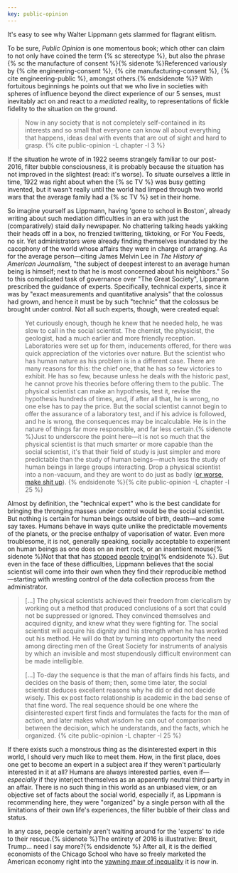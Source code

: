 ```yaml
---
key: public-opinion
---
```


It's easy to see why Walter Lippmann gets slammed for flagrant elitism.

To be sure, *Public Opinion* is one momentous book; which other can claim to
not only have coined the term {% sc stereotype %}, but also the phrase {% sc
the manufacture of consent %}{% sidenote %}Referenced variously by {% cite
engineering-consent %}, {% cite manufacturing-consent %}, {% cite
engineering-public %}, amongst others.{% endsidenote %}? With fortuitous
beginnings he points out that we who live in societies with spheres of
influence beyond the direct experience of our 5 senses, must inevitably act on
and react to a *mediated* reality, to representations of fickle fidelity to
the situation on the ground.

> Now in any society that is not completely self-contained in its interests
> and so small that everyone can know all about everything that happens,
> ideas deal with events that are out of sight and hard to grasp.
> {% cite public-opinion -L chapter -l 3 %}

If the situation he wrote of in 1922 seems strangely familiar to our
post-2016, filter bubble consciousness, it is probably because the situation
has not improved in the slightest (read: it's worse). To situate ourselves a
little in time, 1922 was right about when the {% sc TV %} was busy getting
invented, but it wasn't really until the world had limped through two world
wars that the average family had a {% sc TV %} set in their home.

So imagine yourself as Lippmann, having 'gone to school in Boston', already
writing about such mediation difficulties in an era with just the
(comparatively) staid daily newspaper. No chattering talking heads yakking
their heads off in a box, no frenzied twittering, tiktoking, or For You Feeds,
no sir. Yet administrators were already finding themselves inundated by the
cacophony of the world whose affairs they were in charge of arranging. As for
the average person—citing James Melvin Lee in _The History of American
Journalism_, "the subject of deepest interest to an average human being is
himself; next to that he is most concerned about his neighbors." So to this
complicated task of governance over "The Great Society", Lippmann prescribed
the guidance of experts. Specifically, technical experts, since it was by
"exact measurements and quantitative analysis" that the colossus had grown, and
hence it must be by such "technic" that the colossus be brought under control.
Not all such experts, though, were created equal:

> Yet curiously enough, though he knew that he needed help, he was slow to
> call in the social scientist. The chemist, the physicist, the geologist, had
> a much earlier and more friendly reception. Laboratories were set up for
> them, inducements offered, for there was quick appreciation of the victories
> over nature. But the scientist who has human nature as his problem is in a
> different case. There are many reasons for this: the chief one, that he has
> so few victories to exhibit. He has so few, because unless he deals with the
> historic past, he cannot prove his theories before offering them to the
> public. The physical scientist can make an hypothesis, test it, revise the
> hypothesis hundreds of times, and, if after all that, he is wrong, no one
> else has to pay the price. But the social scientist cannot begin to offer
> the assurance of a laboratory test, and if his advice is followed, and he is
> wrong, the consequences may be incalculable. He is in the nature of things
> far more responsible, and far less certain.{% sidenote %}Just to underscore
> the point here—it is not so much that the physical scientist is that much
> smarter or more capable than the social scientist, it's that their field of
> study is just simpler and more predictable than the study of human
> beings—much less the study of human beings in large groups interacting. Drop
> a physical scientist into a  non-vacuum, and they are wont to do just as
> badly ([or worse, make shit up](bullshit-jobs.html#physicists)).
> {% endsidenote %}{% cite public-opinion -L chapter -l 25 %}

Almost by definition, the "technical expert" who is the best candidate for
bringing the thronging masses under control would be the social scientist. But
nothing is certain for human beings outside of birth, death—and some say
taxes. Humans behave in ways quite unlike the predictable movements of the
planets, or the precise enthalpy of vaporisation of water. Even more
troublesome, it is not, generally speaking, socially acceptable to experiment
on human beings as one does on an inert rock, or an insentient mouse{%
sidenote %}Not that that has [stopped][stopped] [people][people]
[trying][trying]{% endsidenote %}. But even in the face of these difficulties,
Lippmann believes that the social scientist will come into their own when they
find their reproducible method—starting with wresting control of the data
collection process from the administrator.

> [...] The physical scientists achieved their freedom from clericalism by
> working out a method that produced conclusions of a sort that could not be
> suppressed or ignored. They convinced themselves and acquired dignity, and
> knew what they were fighting for. The social scientist will acquire his
> dignity and his strength when he has worked out his method. He will do that
> by turning into opportunity the need among directing men of the Great Society
> for instruments of analysis by which an invisible and most stupendously
> difficult environment can be made intelligible.
>
> [...] To-day the sequence is that the man of affairs finds his facts, and
> decides on the basis of them; then, some time later, the social scientist
> deduces excellent reasons why he did or did not decide wisely. This ex post
> facto relationship is academic in the bad sense of that fine word. The real 
> sequence should be one where the disinterested expert first finds and 
> formulates the facts for the man of action, and later makes what wisdom he 
> can out of comparison between the decision, which he understands, and the 
> facts, which he organized. {% cite public-opinion -L chapter -l 25 %}

If there exists such a monstrous thing as the disinterested expert in this
world, I should very much like to meet them. How, in the first place, does one
get to become an expert in a subject area if they weren't particularly
interested in it at all? Humans are always interested parties, even
if—_especially_ if they interject themselves as an apparently neutral third
party in an affair. There is no such thing in this world as an unbiased view,
or an objective set of facts about the social world, especially if, as Lippmann
is recommending here, they were "organized" by a single person with all the
limitations of their own life's experiences, the filter bubble of their class
and status. <!-- TK: rant on neutrality -->

In any case, people certainly aren't waiting around for the 'experts' to ride
to their rescue.{% sidenote %}The entirety of 2016 is illustrative: Brexit,
Trump... need I say more?{% endsidenote %} After all, it is the deified
economists of the Chicago School who have so freely marketed the American
economy right into the [yawning maw of inequality][inequality] it is now in.

[inequality]: https://www.theguardian.com/world/2018/jun/22/poverty-and-inequality-under-trump-human-rights-under-threat
[people]: https://www.improbable.com/2015/03/22/ig-nobel-prize-winner-lee-kuan-yew-dies-in-singapore/
[stopped]: https://w.wiki/gEU
[trying]: https://www.improbable.com/2020/10/02/ig-nobel-medical-education-prize-winner-continues-his-lesson/